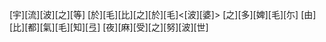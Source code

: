 [宇][流][波][之][等] [於][毛][比][之][於][毛]<[波][婆]> [之][多][婢][毛][尓] [由][比][都][氣][毛][知][弖] [夜][麻][受][之][努][波][世]
